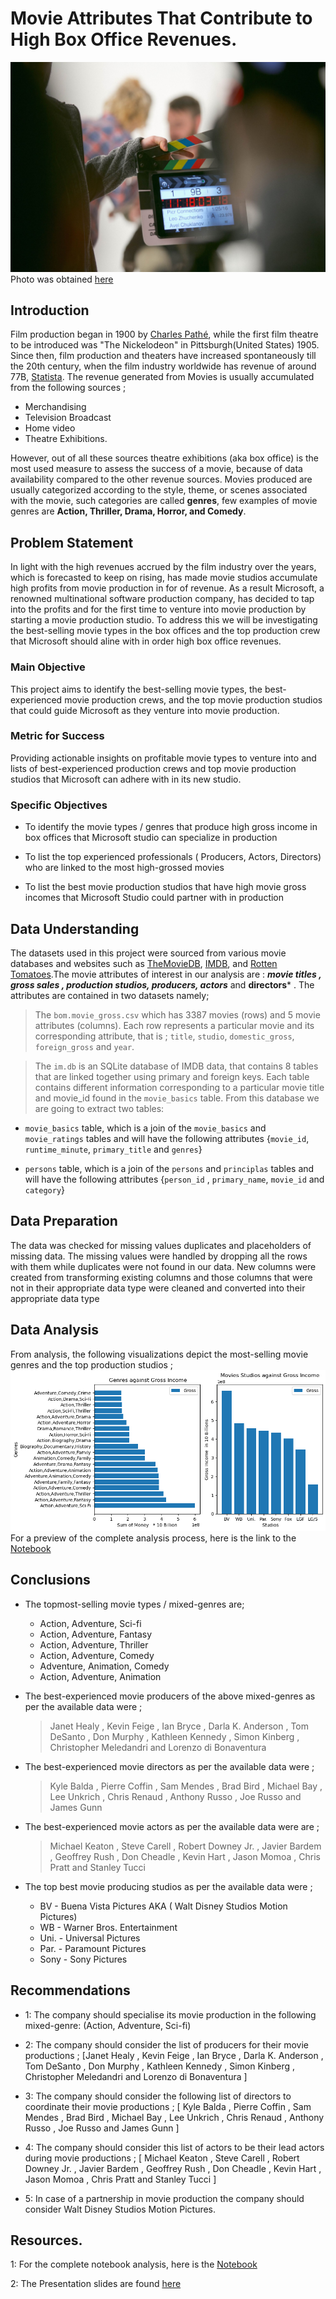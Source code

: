 # Movie Attributes That Contribute to High Box Office Revenues.

![pictue](Images/film-production.jpg)
Photo was obtained [here](https://academy.wedio.com/filmmaking)

## Introduction

Film production began in 1900 by [Charles Pathé](https://en.wikipedia.org/wiki/Charles_Path%C3%A9), while the first film theatre to be introduced was "The Nickelodeon" in Pittsburgh(United States) 1905. Since then, film production and theaters have increased spontaneously till the 20th century, when the film industry worldwide has revenue of around 77B, [Statista](https://www.statista.com/topics/5431/film-production-worldwide/#topicOverview). The revenue generated from Movies is usually accumulated from the following sources ;
- Merchandising
- Television Broadcast
- Home video
- Theatre Exhibitions.

However, out of all these sources theatre exhibitions (aka box office) is the most used measure to assess the success of a movie, because of data availability compared to the other revenue sources.
Movies produced are usually categorized according to the style, theme, or scenes associated with the movie, such categories are called **genres**, few examples of movie genres are **Action, Thriller, Drama, Horror, and Comedy**.  

## Problem Statement

In light with the high revenues accrued by the film industry over the years, which is forecasted to keep on rising, has made movie studios accumulate high profits from movie production in for of revenue.  As a result Microsoft, a renowned multinational software production company, has decided to tap into the profits and for the first time to venture into movie production by starting a movie production studio. To address this we will be investigating the best-selling movie types in the box offices and the top production crew that Microsoft should aline with in order high box office revenues.

### Main Objective

This project aims to identify the best-selling movie types, the best-experienced movie production crews, and the top movie production studios that could guide Microsoft as they venture into movie production.


### Metric for Success

Providing actionable insights on profitable movie types to venture into and lists of best-experienced production crews and top movie production studios that Microsoft can adhere with in its new studio.


### Specific Objectives

* To identify the movie types / genres that produce high gross income in box offices that Microsoft studio can specialize in production  

* To list the top experienced professionals ( Producers, Actors, Directors) who are linked to the most high-grossed movies

* To list the best movie production studios that have high movie gross incomes that Microsoft Studio could partner with in production


## Data Understanding

The datasets used in this project were sourced from various movie databases and websites such as [TheMovieDB](https://www.themoviedb.org/), [IMDB](https://www.imdb.com/), and [Rotten Tomatoes](https://www.rottentomatoes.com/).The movie attributes of interest in our analysis are : ***movie titles , gross sales , production studios, producers, actors*** and **directors*** . The attributes are contained in two datasets namely; 

> The `bom.movie_gross.csv` which has 3387 movies (rows) and 5 movie attributes (columns). Each row represents a particular movie and its corresponding attribute, that is ; `title`, `studio`, `domestic_gross`, `foreign_gross` and `year`.

> The `im.db` is an SQLite database of IMDB data, that contains 8 tables that are linked together using primary and foreign keys. Each table contains different information corresponding to a particular movie title and movie_id  found in the `movie_basics` table. From this  database we are going to extract two tables:
- `movie_basics` table, which is a join of the `movie_basics` and `movie_ratings` tables and will have the following attributes {`movie_id`, `runtime_minute`, `primary_title` and `genres`}

- `persons` table, which is a join of the  `persons` and `principlas` tables and will have the following attributes {`person_id` , `primary_name`, `movie_id` and  `category`}

## Data Preparation

The data was checked for missing values duplicates and placeholders of missing data. The missing values were handled by dropping all the rows with them while duplicates were not found in our data. New columns were created from transforming existing columns and those columns that were not in their appropriate data type were cleaned and converted into their appropriate data type 

## Data Analysis

From analysis, the following visualizations depict the most-selling movie genres and the top production studios ;  
![](Images/analysis.png)
For a preview of the complete analysis process, here is the link to the [Notebook](https://github.com/sha-ddie/Phase-1-Project/blob/main/Student.ipynb)

## Conclusions

- The topmost-selling movie types / mixed-genres are; 
     - Action, Adventure, Sci-fi
     - Action, Adventure,  Fantasy
     - Action, Adventure, Thriller
     - Action, Adventure, Comedy
     - Adventure, Animation, Comedy 
     - Action, Adventure, Animation
     
- The best-experienced movie producers of the above mixed-genres as per the available data were ;
    > Janet Healy , Kevin Feige , Ian Bryce , Darla K. Anderson , Tom DeSanto , Don Murphy , Kathleen Kennedy , Simon Kinberg , Christopher Meledandri and Lorenzo di Bonaventura 
    
- The best-experienced movie directors as per the available data were ;
    > Kyle Balda , Pierre Coffin , Sam Mendes , Brad Bird , Michael Bay , Lee Unkrich , Chris Renaud , Anthony Russo , Joe Russo and James Gunn

- The best-experienced movie actors as per the available data were are ;
    > Michael Keaton , Steve Carell , Robert Downey Jr. , Javier Bardem , Geoffrey Rush , Don Cheadle , Kevin Hart , Jason Momoa , Chris Pratt and Stanley Tucci
    
- The top best movie producing studios as per the available data were ;
    - BV   - Buena Vista Pictures AKA ( Walt Disney Studios Motion Pictures)
    - WB   -   Warner Bros. Entertainment 
    - Uni.   -   Universal Pictures
    - Par.   -   Paramount Pictures
    - Sony   -   Sony Pictures

## Recommendations
- 1: The company should specialise its movie production in the following mixed-genre: (Action, Adventure, Sci-fi) 

- 2: The company should consider the list of producers for their movie productions ;  [Janet Healy , Kevin Feige , Ian Bryce , Darla K. Anderson , Tom DeSanto , Don Murphy , Kathleen Kennedy , Simon Kinberg , Christopher Meledandri and Lorenzo di Bonaventura ]

- 3: The company should consider the following list of directors to coordinate their movie productions ; [ Kyle Balda , Pierre Coffin , Sam Mendes , Brad Bird , Michael Bay , Lee Unkrich , Chris Renaud , Anthony Russo , Joe Russo and James Gunn ] 

- 4: The company should consider this list of actors to be their lead actors during movie productions ; [ Michael Keaton , Steve Carell , Robert Downey Jr. , Javier Bardem , Geoffrey Rush , Don Cheadle , Kevin Hart , Jason Momoa , Chris Pratt and Stanley Tucci ] 

- 5: In case of a partnership in movie production the company should consider Walt Disney Studios Motion Pictures. 

## Resources.
1: For the complete notebook analysis, here is the [Notebook](https://github.com/sha-ddie/Phase-1-Project/blob/main/Student.ipynb)

2: The Presentation slides are found [here](https://www.canva.com/design/DAFkG9L58Po/eo4fBJwhsaUeclYPNNmS4w/view?utm_content=DAFkG9L58Po&utm_campaign=designshare&utm_medium=link&utm_source=publishsharelink)